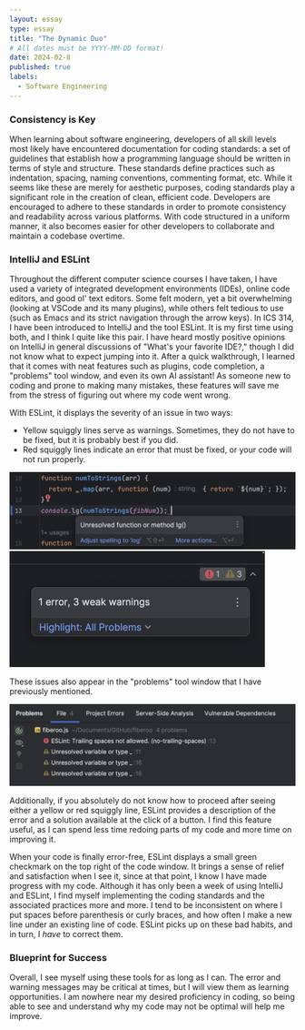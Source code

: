 ```yaml
---
layout: essay
type: essay
title: "The Dynamic Duo"
# All dates must be YYYY-MM-DD format!
date: 2024-02-8
published: true
labels:
  - Software Engineering
---
```


### Consistency is Key
When learning about software engineering, developers of all skill levels most likely have encountered documentation for coding standards: a set of guidelines that establish how a programming language should be written in terms of style and structure. These standards define practices such as indentation, spacing, naming conventions, commenting format, etc. While it seems like these are merely for aesthetic purposes, coding standards play a significant role in the creation of clean, efficient code. Developers are encouraged to adhere to these standards in order to promote consistency and readability across various platforms. With code structured in a uniform manner, it also becomes easier for other developers to collaborate and maintain a codebase overtime. 

### IntelliJ and ESLint
Throughout the different computer science courses I have taken, I have used a variety of integrated development environments (IDEs), online code editors, and good ol' text editors. Some felt modern, yet a bit overwhelming (looking at VSCode and its many plugins), while others felt tedious to use (such as Emacs and its strict navigation through the arrow keys). In ICS 314, I have been introduced to IntelliJ and the tool ESLint. It is my first time using both, and I think I quite like this pair. I have heard mostly positive opinions on IntelliJ in general discussions of "What's your favorite IDE?," though I did not know what to expect jumping into it. After a quick walkthrough, I learned that it comes with neat features such as plugins, code completion, a "problems" tool window, and even its own AI assistant! As someone new to coding and prone to making many mistakes, these features will save me from the stress of figuring out where my code went wrong.

With ESLint, it displays the severity of an issue in two ways:
- Yellow squiggly lines serve as warnings. Sometimes, they do not have to be fixed, but it is probably best if you did.
- Red squiggly lines indicate an error that must be fixed, or your code will not run properly.

<div class="text-center p-4">
  <img width="600px" 
       src="../img/the-dynamic-duo/the-dynamic-duo-3.png" 
       class="img-thumbnail" >
    <img width="450px" 
       src="../img/the-dynamic-duo/the-dynamic-duo-1.png" 
       class="img-thumbnail" >
</div>

These issues also appear in the "problems" tool window that I have previously mentioned.

<div class="text-center p-4">
  <img width="600px" 
       src="../img/the-dynamic-duo/the-dynamic-duo-2.png" 
       class="img-thumbnail" >
</div>

Additionally, if you absolutely do not know how to proceed after seeing either a yellow or red squiggly line, ESLint provides a description of the error and a solution available at the click of a button. I find this feature useful, as I can spend less time redoing parts of my code and more time on improving it.

When your code is finally error-free, ESLint displays a small green checkmark on the top right of the code window. It brings a sense of relief and satisfaction when I see it, since at that point, I know I have made progress with my code. Although it has only been a week of using IntelliJ and ESLint, I find myself implementing the coding standards and the associated practices more and more. I tend to be inconsistent on where I put spaces before parenthesis or curly braces, and how often I make a new line under an existing line of code. ESLint picks up on these bad habits, and in turn, I *have* to correct them. 

### Blueprint for Success
Overall, I see myself using these tools for as long as I can. The error and warning messages may be critical at times, but I will view them as learning opportunities. I am nowhere near my desired proficiency in coding, so being able to see and understand why my code may not be optimal will help me improve. 
